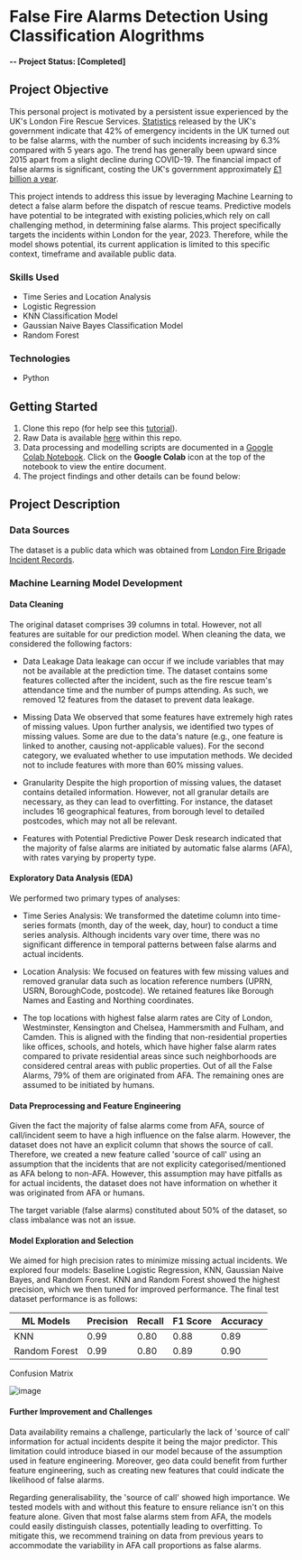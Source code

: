 # False Fire Alarms Detection Using Classification Alogrithms

#### -- Project Status: [Completed]

## Project Objective
This personal project is motivated by a persistent issue experienced by the UK's London Fire Rescue Services. [Statistics](https://www.gov.uk/government/statistics/fire-and-rescue-incident-statistics-year-ending-september-2023/fire-and-rescue-incident-statistics-england-year-ending-september-2023#:~:text=1%20show%20that%20of%20the,accounted%20for%2034%25%20of%20incidents.) released by the UK's government indicate that 42% of emergency incidents in the UK turned out to be false alarms, with the number of such incidents increasing by 6.3% compared with 5 years ago. The trend has generally been upward since 2015 apart from a slight decline during COVID-19. The financial impact of false alarms is significant, costing the UK's government approximately [£1 billion a year](https://source.thenbs.com/case-study/false-fire-alarms-continue-to-cost-the-uk/6jFXdjTXcyYL3rynNL2xDJ/7qvzyVn7VbyMdFXcLEiYPV).

This project intends to address this issue by leveraging Machine Learning to detect a false alarm before the dispatch of rescue teams. Predictive models have potential to be integrated with existing policies,which rely on call challenging method, in determining false alarms. This project specifically targets the incidents within London for the year, 2023. Therefore, while the model shows potential, its current application is limited to this specific context, timeframe and available public data.

### Skills Used
* Time Series and Location Analysis
* Logistic Regression
* KNN Classification Model
* Gaussian Naive Bayes Classification Model
* Random Forest

### Technologies
* Python 

## Getting Started

1. Clone this repo (for help see this [tutorial](https://help.github.com/articles/cloning-a-repository/)).
2. Raw Data is available [here](https://github.com/khinydnlin/portfolio/blob/main/False%20Fire%20Alarms%20Detection%20(London%20Fire%20Brigade)/dataset.zip) within this repo.   
3. Data processing and modelling scripts are documented in a [Google Colab Notebook](https://github.com/khinydnlin/portfolio/blob/main/False%20Fire%20Alarms%20Detection%20(London%20Fire%20Brigade)/%20False%20Fire%20Alarms%20Detection.ipynb). Click on the **Google Colab** icon at the top of the notebook to view the entire document.
4. The project findings and other details can be found below:

## Project Description

### Data Sources

The dataset is a public data which was obtained from [London Fire Brigade Incident Records](https://data.london.gov.uk/dataset/london-fire-brigade-incident-records).

### Machine Learning Model Development 

#### Data Cleaning

The original dataset comprises 39 columns in total. However, not all features are suitable for our prediction model. When cleaning the data, we considered the following factors:

- Data Leakage
Data leakage can occur if we include variables that may not be available at the prediction time. The dataset contains some features collected after the incident, such as the fire rescue team's attendance time and the number of pumps attending. As such, we removed 12 features from the dataset to prevent data leakage.

- Missing Data
We observed that some features have extremely high rates of missing values. Upon further analysis, we identified two types of missing values. Some are due to the data's nature (e.g., one feature is linked to another, causing not-applicable values). For the second category, we evaluated whether to use imputation methods. We decided not to include features with more than 60% missing values.

- Granularity
Despite the high proportion of missing values, the dataset contains detailed information. However, not all granular details are necessary, as they can lead to overfitting. For instance, the dataset includes 16 geographical features, from borough level to detailed postcodes, which may not all be relevant.

- Features with Potential Predictive Power
Desk research indicated that the majority of false alarms are initiated by automatic false alarms (AFA), with rates varying by property type.

#### Exploratory Data Analysis (EDA)
We performed two primary types of analyses:

- Time Series Analysis: We transformed the datetime column into time-series formats (month, day of the week, day, hour) to conduct a time series analysis. Although incidents vary over time, there was no significant difference in temporal patterns between false alarms and actual incidents.

- Location Analysis: We focused on features with few missing values and removed granular data such as location reference numbers (UPRN, USRN, BoroughCode, postcode). We retained features like Borough Names and Easting and Northing coordinates.

- The top locations with highest false alarm rates are City of London, Westminster, Kensington and Chelsea, Hammersmith and Fulham, and Camden. This is aligned with the finding that non-residential properties like offices, schools, and hotels, which have higher false alarm rates compared to private residential areas since such neighborhoods are considered central areas with public properties. Out of all the False Alarms, 79% of them are originated from AFA. The remaining ones are assumed to be initiated by humans.

#### Data Preprocessing and Feature Engineering
Given the fact the majority of false alarms come from AFA, source of call/incident seem to have a high influence on the false alarm. However, the dataset does not have an explicit column that shows the source of call. Therefore, we created a new feature called 'source  of call' using an assumption that the incidents that are not explicity categorised/mentioned as AFA belong to non-AFA. However, this assumption may have pitfalls as for actual incidents, the dataset does not have information on whether it was originated from AFA or humans.

The target variable (false alarms) constituted about 50% of the dataset, so class imbalance was not an issue.

#### Model Exploration and Selection
We aimed for high precision rates to minimize missing actual incidents. We explored four models: Baseline Logistic Regression, KNN, Gaussian Naive Bayes, and Random Forest. KNN and Random Forest showed the highest precision, which we then tuned for improved performance. The final test dataset performance is as follows:

| ML Models           | Precision  | Recall    | F1 Score  | Accuracy |
|---------------------|------------|-----------|-----------|----------|
|KNN                  | 0.99       | 0.80      | 0.88      | 0.89     |
|Random Forest        | 0.99       | 0.80      | 0.89      | 0.90     |

Confusion Matrix

![image](https://github.com/khinydnlin/portfolio/assets/145341635/aa87f862-ecd9-40ca-a530-2c322dbf2f62)

#### Further Improvement and Challenges

Data availability remains a challenge, particularly the lack of 'source of call' information for actual incidents despite it being the major predictor. This limitation could introduce biased in our model because of the assumption used in feature engineering. Moreover, geo data could benefit from further feature engineering, such as creating new features that could indicate the likelihood of false alarms.

Regarding generalisability, the 'source of call' showed high importance. We tested models with and without this feature to ensure reliance isn't on this feature alone. Given that most false alarms stem from AFA, the models could easily distinguish classes, potentially leading to overfitting. To mitigate this, we recommend training on data from previous years to accommodate the variability in AFA call proportions as false alarms.




